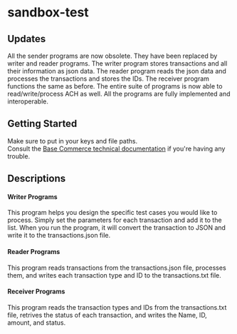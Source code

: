 # sandbox-test
## Updates
All the sender programs are now obsolete. They have been replaced by writer and reader programs.
The writer program stores transactions and all their information as json data. The reader program reads the json
data and processes the transactions and stores the IDs. The receiver program functions the same as before. The entire suite of programs is now able to read/write/process ACH as well. All the programs are fully implemented and interoperable.

## Getting Started
Make sure to put in your keys and file paths.  
Consult the [Base Commerce technical documentation](https://confluence.basecommerce.net/bctd) if you're having any trouble.

## Descriptions
#### Writer Programs
This program helps you design the specific test cases you would like to process. Simply set the parameters for each transaction and add it to the list. When you run the program, it will convert the transaction to JSON and write it to the transactions.json file. 

#### Reader Programs
This program reads transactions from the transactions.json file, processes them, and writes each transaction type and ID to the transactions.txt file.

#### Receiver Programs
This program reads the transaction types and IDs from the transactions.txt file, retrives the status of each transaction, and writes the
Name, ID, amount, and status.
